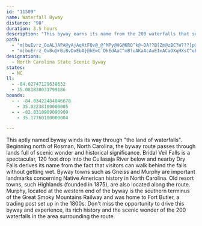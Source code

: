 ```yaml
---
id: "11509"
name: Waterfall Byway
distance: "98"
duration: 3.5 hours
description: "This byway earns its name from the 200 waterfalls that surround the route. In fact, the County in which the route begins, is known as the 'Land of Waterfalls' for the many waterfalls and trout streams in the area."
path:
  - "m|buEvrz_OoAL}APA@yAjAqAtFQv@_@^MPy@HG@KRQ^k@~DA??B[Zm@zBC?W???[p@_@t@YPITeA`@KDc@t@c@HI@GF}AjB_@JgAbAEBGB{@T"
  - "m|buErrz_OvBu@rBiBvDoEbA}@hEwC`DkEdAaC^mB?uAKaAcAuEImACaOXqHXsC^uB~AgGfCyFt@aCp@kCFu@Aq@]gAeAy@aGwBoBeA}Cc@oAk@}AeAuAwAsAiB}AaD_@kBOyCRyKCiFSaJAgNIgCUgBiA}CgAyAsAsAkDoCi@eAm@aEk@mJCaBHcCT}ArAiExDiIvEiLd@yAjEaP|EoMj@qC`BiNpLoc@jAkD`AyBnEoH`C}C|EmEdBmArB{@l@OnCU~A?lDl@pGrBrDJzKyArDs@vBw@dAg@lA}@tAiAr@y@hC_EnBsFl@gERsCF_BAgD}Eot@?aEH_BZeCdAgD|CgGvPk^n@eBn@mCt@aETyC?mLuAexAHaGNkBb@{CjAkEvCiFrBeCnVuQ`BmBz@gBx@cCT_CBgBI{A{@gEs@qBaKiVcAcDyC{OqDmTe@uEIsBC{BLwEXiCrByLfGeZpA{D`AeBdBeBnAy@v@Y|C}@jOwCbDeA|BeA~AeAhBaBvCmD~a@mj@fZea@bBgCdA}BbAsCn@uCbA_HTsFCiEUsEqOmmCy@yK}@kPe@sF@uM^_EzC{QXaHCgNHwQE}UFaIKaKs@uJ[eByCoJaYiw@s@yCu@mFi@cJCkARuP^oKJyAhAqI`BkGtAmHx@_H~@qeBb@}R~A}YnAcQfBaP`Kuu@bEeYvFkb@lAuGrEaTnDuMrL{[xAwFt@mFhAqM|Ash@dAyMlCkQxDmP|GsWfCuNh@aMCsFe@oIwJms@yBwQgA}NQsJDiUIcNs@{OsBoOiDoUmE}VuAgKoF}YeAcFiAkEyS}s@eKq\\oCgM_AeHY}FDaPb@uMWsDuEiQs@kDy@}Gu@uTi@iE{CmV{@uEyBuGcBeBqD_BiFJ{KrDcCbBoAnA}@nA_BxDc@zCE|DUhGm@lCeB|Bs@f@_AV}BRgBMiA_@_C_BiBeB_BkAwCyAwHsBiCMiBDq@RyAJy@f@{B~AgBxBeBxDYlBIrBxAtNLxCM~AiA`CoAlAaD`BuBh@gHfCyBtAmAxA}BvFkA|Ec@bDy@bDiAdD}BjDyE`DiDf@aFAcG_C]m@kGwGyHkMqLmT{C{GkBiFc@yBOsAC_C\\qE^oBnFyMb@iBr@sGE{QTmDl@gCv@aBfCsDxN{JlC_CxCwDhCcErA_D^_BH_BO{C_@qB]kAu@}AcBkC_ByA}M{JeCgC_AyAiBeEWy@}GkZsBgI{@uBmCeFmBsCmCyCoTmOmFwE{FsGoPcVmJgLyDyDkVqSiBmBeAyAcAsBm@eBi@_DQsDD_DtAkNVkDDeCIgBc@mBy@gBkBsBaCeA{AQwWjAgCMy@ScBy@yHsFmBk@mBSiBDuMfAiDQyCaA_QuMcBkAy@YsBa@oBK}QXcBSoBk@u@_@mB_By@aA}AmCoBqEgC}EiAcD{A{Gq@gB}KoTgAsA{@s@gBs@eOgBeAWoBs@}AkAyBkC}AiCsBsE_@sAYeBAmBFmAjDmNp@_DViB?sB_@eBq@eBKaAOyCB}A`@mFViAdAeC|@aDDcAOaBi@sCoAeF}AqDcBkBy@yC[mD?mBN_EOaCc@yCo@}BgAiBqA_AwBe@wBKqBY}BaAmBiAeA{Aw@aCQkCIiJMmEQeDm@uFs@sEuCgL}@yEk@iE_@eFOmG?{BJ_ElAeVFaIE}G[{HYaDy@oHUs@s@iEyCwKeEoKob@cx@cJsPgDcE_EiDySkLaEyCsDyD}AyBoCaFiAmCqB{FeBqHcDiOk\\cyAmIc`@iAaGs@qGUkEGuJVsGxE__ALmF?kEScEe@_GaH{e@cBsPc@sHe@wNScQ?yEHaKXgM~@iR|@qLrBgQx@yFjDkS|@eINuGEeDUgEc@mD_BaHyAaEcBkDaBaCePoS_EgGwEaJsDaJmD{Gs@cAyAwAwFwDu@qLg@qDuA_FmGuMy@aD_@yDYiIDsFXkDx@uDvDyK|EcL~AmChBmB|A_AtLyEhBgAtBeBlEmEnIaK|D{FxAaDt@iDTaCHeC}@e}@R{DbAaEfDqHrDgHlDiF~AyAxByApF{BdBe@rDk@zFQhCJbCj@~Ax@fEhDrBnArCt@fCDrBSdAYbBy@rAeAtDgEjHeL`H}L`JoObCsEvDaLvLeb@b@oD?mCI_CoBaSYaGCyFN}Bh@qCx@yBbA{A~@eApGyEzA{A|A}BtHaOhBuBrC_BrBm@tAM~BFnGl@dE?jERhEUxBo@f@BpAf@b@?rBa@x@Il@JrGfCj@J\\GRYN_ACg@Uq@oA_BIY@s@X]v@AdAd@n@f@~@`Bf@HhCsAX]Nu@DqCHU^_@xAc@hAm@d@GjDUnBPj@AzC_AhFgCX]R{ANi@nAmAn@sAl@g@dB_Gd@s@Ha@Aq@WaAIqAkAyEUsAn@mB?SO_AHwATe@dCiAvA_BzAw@LU?}@Hk@hBoCbBaE~CsC|BsCh@]~@Dr@PrA~@pIhIzAdDXRhDl@zBDbE\\rBf@bCfArBd@j@l@|@vBTRr@Jn@KbAm@nAiBh@{AbCoOSeEB_Ad@iCn@eA\\YdAa@~KqA~@SnAm@t@Cv@LtCGnIxCnCd@bEzEbA~@r@^hB^|An@^b@Pl@OrBDp@Vj@tB`CrALfBYdAPrBl@|ALnG[`ADxBf@hCnBxAd@ZAVKd@gAReBt@kAHsAtAyChAiE|BwA|A[TQx@y@|@_BbDiBDOHk@M}@iBoA[s@YiDo@gD@e@Vo@vGuElGaF`@E|ARb@MZ_@Ls@I_AO]cCcCSe@[{EPk@NKh@GjCF~A~@XDd@YN_@?_AYgCHq@j@gA`CeCJg@AScA_COk@EqAd@_B^a@x@_@R_@JmFEuBHwA|CmH^uCt@mCJyAb@kAnAsB\\[rBeAxAiA~@}@Rq@Ds@IyAsAsGBm@Tq@lCqA~CSp@SdBaAhBQ|A_@bCJnBKlAb@n@@lFGZUR]Ew@i@_A_@_@iCmAkDuD{A_@s@_B_@O_AB_@MW_@E_@HeB_@w@o@[m@Cu@U_AFYMG_@BwAEg@Om@oAmBYeBCs@h@mBCk@_@mBEyADYXe@h@Yx@KxDPjCy@xCe@|Ay@zCy@V]Pi@FyHz@mKb@uAvEeF`JgO~@a@zImAt@_@bAcAh@iA^eBHsAG_AUwAiAiEsCaHUeAI{ARwAN[rCeE?cAc@mAEu@dAmF^i@\\MzNaAd@Eh@Yb@w@NaAKkEDaBh@yAbBeDn@m@rDUxAc@~CgCb@k@^aAxAaGnK_b@kEkBsBEsBJsItAmE\\}@d@{@jAi@LkOs@q@RsDhDuE|Cs@RgAM_Bk@iAaAeAqA}@aDiAyBYcAE{@HgA~BaIN_BA_AcAmFs@gLYm@o@c@o@OgDQu@YmDaEi@_@uBKkEFgH|BeRxB_^lA_BSqCqA}ImAu@]c@u@E}@Hs@dAmBDe@Eu@sBgEeCkDsBsEOmAMmFOw@Ya@uBaB]e@Y}@KaAy@wXZyDQ{As@qAyCkDsAy@iAa@o@k@S_@Os@m@oFQuHTyC^w@pCgBh@sAd@wBhBeMHwAM_Aq@gA}CsBmBy@y@y@e@kBiAgLi@eBgAgAuSqOiAqBo@oBUqAIqCXgClKaj@?y@Uy@_@Qi@?uPlHSd@oB~BYp@m@f@eA^]l@e@d@o@Fi@Ko@HsAf@oA|@_@F_AMkDwByAUe@HoAbA}@nAuBpBaErAeABm@UyD{CcCKqGv@wAE{@YsDyGmBaBu@WmCAu@q@i@QsA?o@[Wk@BaARqA^y@`@BjCyBZo@Li@DeAi@uGTwB_@a@Uw@M_Au@oLHuEUw@c@_@gCeA[g@Os@?m@TeArAyBjAyAf@KvDFt@Tn@?l@k@ZkAEuJNeCb@{AnB{DjA}DzAuKIs@Wa@[QgCY[_@U_AgAiT[gBc@aENyArBqL?a@O_AsAsCwYy_@iBaEY_FoCy}@m@oNk@kEwGoQXz@gYeu@gC{FyDgKqBmEk@s@}EeBs@e@sA{AoAmCm@qBAq@r@sCI_CXmBIaAO_@qBuBOk@Be@j@_A?k@a@u@qL_H{BmCeA{BqNym@c@eDCyAHgBNgAr@eC`JoOxDuCn@oApGcQtHeRhAeBfHsFh@k@^s@^aCT_DDkCAuAs@{J?k@NaAr@cAtAaAfTiKtAwAHs@i@{LuAeFO{BDmBX_Bh@aBbDsEJ_@r@oMN}@bBiEz@sB^i@\\Ob@?zA`@f@GhDyBdAgAhAqCfA{DhByQCaCUoB_@oAkHuL_@aA?a@Hc@bAmCZsC?sAQy@mAkCIuA?_DKmA}AuHi@y@Sq@eBsBmFwDo@s@qCmGiAuAuBm@mB`@u@GYWi@_AU_AWoAE_AHq@z@mBKwBBaANg@^e@XM~B]XSTeAOmAOS_@EKDqA~Ae@L_@MOs@r@yCh@eA~Aw@Ta@l@kCh@aGNk@jAoBpCqDx@sA^yAT}CUkD_@wPNqANe@dAaBb@]|FaDxAmAn@mA|@sDT_@pHyG^_@Xs@?m@_@_Ai@_@mDwAw@g@aKoMoFoOYeB?mAHeAtB{EtIwZnA{BbDeBt@eAnJmSnCeHX}DEiC_@eBwGgQ_BmHYuD]{Ly@uQ_CwN_@{H?qCJ{DN}Al@mD~@oEl@eBrE{JhAsAtAk@v@MbEIZGRSD]BiC_@_A{CgCuAeByAmAcRkGuBi@uDk@_GsAyAk@kIaGgEsFkAaC]qBNmC?yB_A{Gi@aBi@q@_DmA_@iAc@iBo@c@cBa@sDmCOW]mAAa@V_CGyA}AeGc@eAo@MeARc@AeA_AYSYCwFHUq@d@qAB]]qBBe@d@YxA_@x@g@~@iAlB{C?mFT_@vB?bASnAmAhB_CN_@?s@c@mA?k@R_@hDg@TWW{@qBkBk@G}BLc@QOg@ReAtAsBNq@q@yCa@mA[m@[KqAPa@MmA}BmDoD_AyAc@Se@cBIoB|CeGfFkM|Juc@lB{@lHsGh@eAv@iCN_B{ImEgEcAgE}AY_A{BgDw@TuBRy@a@o@_A]yD[uAq@i@kBa@Yk@?m@Xw@DyAI_A_@i@[}@s@s@o@kAg@uBQkCMqTQgAo@w@s@[_AKm@F}Eg@}EK_CW_@o@}AsG_@s@}@k@uBk@c@e@Si@a@eFy@{FcDiMCi@N_AtAuELs@?sJJ{AxAmFlCaIRgBEiAS{@s@mA_Aq@gFgCoAeAs@aAUcCH}HcBqFoBsDYaBCkALgAv@sDp@kBt@aArDuB~@eAl@yAHs@G_AOcAYu@cFaG_AwBc@_BYyBEcA?}FKaBuHsXcB_Ha@mCi@gGIsERiLn@}HOsCo@cDOk@i@gAi@e@wB_AyDk@m@SeAs@iAsA_Bc@e@kFi@uB{AkCmDsDoCsBwDcCiDiDqBcCeAaCYuBEk@"
designations:
  - North Carolina State Scenic Byway
states:
  - NC
ll:
  - -84.02747129638632
  - 35.081830031799186
bounds:
  - - -84.03422484046678
    - 35.02238100000005
  - - -82.8310909090909
    - 35.17760100000004

---
```


This aptly named byway winds its way through "the land of waterfalls".  Beginning north of Rosman, North Carolina, the byway route passes through lands full of scenic wonder and historical significance.  Bridal Veil Falls is a spectacular, 120 foot drop into the Cullasaja River below and nearby Dry Falls derives its name from the fact that visitors can walk behind the falls without getting wet.  Byway towns such as Gneiss and Murphy are important landmarks concerning Native American history in North Carolina.  Old resort towns, such Highlands (founded in 1875), are also located along the route.  Murphy, located at the western end of the byway is the southern terminus of the Great Smoky Mountains Railway and was home to Fort Butler, a trading post set up in the 1800s.  Don't miss the opportunity to drive this byway and experience, its rich history and the scenic wonder of the 200 waterfalls in the area surrounding the route.
